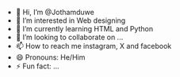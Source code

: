 - 👋 Hi, I’m @Jothamduwe
- 👀 I’m interested in Web designing
- 🌱 I’m currently learning HTML and Python
- 💞️ I’m looking to collaborate on ...
- 📫 How to reach me instagram, X and facebook
- 😄 Pronouns: He/Him
- ⚡ Fun fact: ...

<!---
Jothamduwe/Jothamduwe is a ✨ special ✨ repository because its `README.md` (this file) appears on your GitHub profile.
You can click the Preview link to take a look at your changes.
--->
